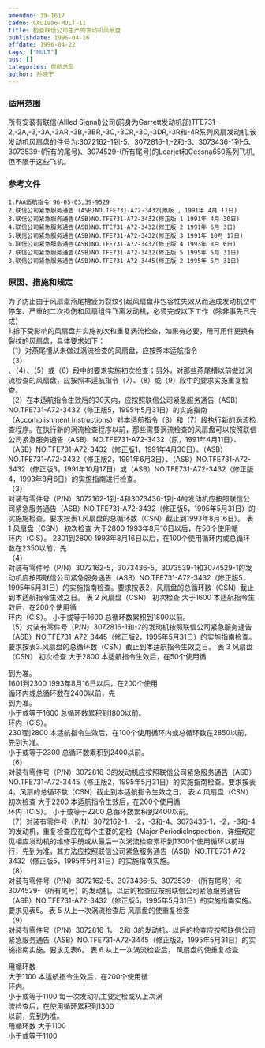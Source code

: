 ```yaml
---
amendno: 39-1617  
cadno: CAD1996-MULT-11  
title: 检查联信公司生产的发动机风扇盘  
publishdate: 1996-04-16  
effdate: 1996-04-22  
tags: ["MULT"]  
pns: []  
categories: 民航总局  
author: 孙晓宁  
---
```

  
### 适用范围  
所有安装有联信(Allled Signal)公司(前身为Garrett发动机部)TFE731-2,-2A,-3,-3A,-3AR,-3B,-3BR,-3C,-3CR,-3D,-3DR,-3R和-4R系列风扇发动机,该发动机风扇盘的件号为:3072162-1到-5、3072816-1,-2和-3、3073436-1到-5、3073539-(所有的尾号)、3074529-(所有尾号)的Learjet和Cessna650系列飞机,但不限于这些飞机。  
  
<!--more-->  
### 参考文件  
    1.FAA适航指令 96-05-03,39-9529  
    2.联信公司紧急服务通告 (ASB)NO.TFE731-A72-3432(原版 , 1991年 4月 11日)  
    3.联信公司紧急服务通告(ASB)NO.TFE731-A72-3432(修正版 1 1991年 4月 30日)  
    4.联信公司紧急服务通告(ASB)NO.TFE731-A72-3432(修正版 2 1991年 6月 3日)  
    5.联信公司紧急服务通告(ASB)NO.TFE731-A72-3432(修正版 3 1991年 10月 17日)  
    6.联信公司紧急服务通告(ASB)NO.TFE731-A72-3432(修正版 4 1993年 8月 6日)  
    7.联信公司紧急服务通告(ASB)NO.TFE731-A72-3432(修正版 5 1995年 5月 31日)  
    8.联信公司紧急服务通告(ASB)NO.TFE731-A72-3445(修正版 2 1995年 5月 31日)  
  
### 原因、措施和规定  
为了防止由于风扇盘燕尾槽疲劳裂纹引起风扇盘非包容性失效从而造成发动机空中停车、严重的二次损伤和风扇组件飞离发动机，必须完成以下工作（除非事先已完成）  
    1.拆下受影响的风扇盘并实施初次和重复涡流检查，如果有必要，用可用件更换有裂纹的风扇盘，具体要求如下：  
（1）对燕尾槽从未做过涡流检查的风扇盘，应按照本适航指令  
（3）  
、（4）、（5）或（6）段中的要求实施初次检查；另外，对那些燕尾槽以前做过涡流检查的风扇盘，应按照本适航指令（7）、（8）或（9）段中的要求实施重复检查。  
    （2）在本适航指令生效后的30天内，应按照联信公司紧急服务通告（ASB）NO.TFE731-A72-3432（修正版5，1995年5月31日）的实施指南（Accomplishment Instructions）对本适航指令（3）和（7）段执行新的涡流检查程序。在执行新的涡流检查程序以前，那些需要涡流检查的风扇盘可以按照联信公司紧急服务通告（ASB） NO.TFE731-A72-3432（原，1991年4月11日）、（ASB）NO.TFE731-A72-3432（修正版1，1991年4月30日）、（ASB）NO.TFE731-A72-3432（修正版2，1991年6月3日）、（ASB）NO.TFE731-A72-3432（修正版3，1991年10月17日）或（ASB）NO.TFE731-A72-3432（修正版4，1993年8月6日）的实施指南进行检查。  
（3）  
对装有零件号（P/N）3072162-1到-4和3073436-1到-4的发动机应按照联信公司紧急服务通告（ASB）NO.TFE731-A72-3432（修正版5，1995年5月31日）的实施施检查。要求按表1.风扇盘的总循环数（CSN）截止到1993年8月16日）。 表 1 风扇盘（CSN） 初次检查 大于2800 1993年8月16日以后，在50个使用循  
环内（CIS）。 2301到2800 1993年8月16日以后，在100个使用循环内或总循环数在2350以前，先  
（4）  
对装有零件号（P/N）3072162-5，3073436-5，3073539-1和3074529-1的发动机应按照联信公司紧急服务通告（ASB）NO.TFE731-A72-3432（修正版5，1995年5月31日）的实施指南检查。要求按表2，风扇盘的总循环数（CSN）截止到本适航指令生效之日。 表 2 风扇盘（CSN） 初次检查 大于1600 本适航指令生效后，在200个使用循  
环内（CIS）。 小于或等于1600 总循环数累积到1800以前。  
    （5）对装有零件号（P/N）3072816-1和-2的发动机按照联信公司紧急服务通告（ASB）NO.TFE731-A72-3445（修正版2，1995年5月31日）的实施指南检查。要求按表3.风扇盘的总循环数（CSN）截止到本适航指令生效之日。 表 3 风扇盘（CSN） 初次检查 大于2800 本适航指令生效后，在50个使用循  
  
到为准。  
1601到2300  1993年8月16日以后，在200个使用  
循环内或总循环数在2400以前，先  
到为准。  
小于或等于1600  总循环数累积到1800以前。  
环内（CIS）。  
2301到2800 	本适航指令生效后，在100个使用循环内或总循环数在2850以前，先到为准。  
小于或等于2300 	总循环数累积到2400以前。  
（6）  
对装有零件号（P/N）3072816-3的发动机应按照联信公司紧急服务通告（ASB）NO.TFE731-A72-3445（修正版2，1995年5月31日）的实施指南检查。要求按表4，风扇的总循环数（CSN）截止到本适航指令生效之日。 表 4 风扇盘（CSN） 初次检查 大于2200 本适航指令生效后，在200个使用循  
环内（CIS）。 小于或等于2200 总循环数累积到2400以前。  
    （7）对装有零件号（P/N）3072162-1，-2，-3和-4、3073436-1，-2，-3和-4的发动机，重复检查应在每个主要的定检（Major PeriodicInspection，详细规定见相应发动机的维修手册或从最后一次涡流检查累积到1300个使用循环以前进行，先到为准，其方法应按照联信公司紧急服务通告（ASB）NO.TFE731-A72-3432（修正版5，1995年5月31日）的实施指南实施。  
（8）  
对装有零件号（P/N）3072162-5、3073436-5、3073539-（所有尾号）和3074529-（所有尾号）的发动机，以后的检查应按照联信公司紧急服务通告（ASB）NO.TFE731-A72-3432（修正版5，1995年5月31日）的实施指南实施。要求见表5。 表 5 从上一次涡流检查后 风扇盘的使重复检查  
（9）  
对装有零件号（P/N）3072816-1，-2和-3的发动机，以后的检查应按照联信公司紧急服务通告（ASB）NO.TFE731-A72-3445（修正版2，1995年5月31日）的实施指南实施。要求见表6。 表 6 从上一次涡流检查后， 风扇盘的使重复检查  
  
用循环数  
大于1100  本适航指令生效后，在200个使用循  
环内。  
小于或等于1100  每一次发动机主要定检或从上次涡  
流检查后，在使用循环累积到1300  
以前，先到为准。  
用循环数 大于1100  
小于或等于1100  
